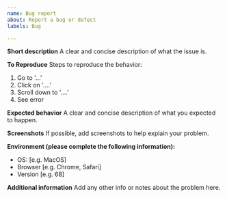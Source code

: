 ```yaml
---
name: Bug report
about: Report a bug or defect
labels: Bug

---
```


**Short description**
A clear and concise description of what the issue is.

**To Reproduce**
Steps to reproduce the behavior:
1. Go to '...'
2. Click on '....'
3. Scroll down to '....'
4. See error

**Expected behavior**
A clear and concise description of what you expected to happen.

**Screenshots**
If possible, add screenshots to help explain your problem.

**Environment (please complete the following information):**
 - OS: [e.g. MacOS]
 - Browser [e.g. Chrome, Safari]
 - Version [e.g. 68]

**Additional information**
Add any other info or notes about the problem here.
